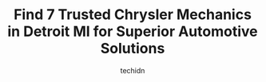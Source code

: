 ---
layout: ampstory
image: https://images.unsplash.com/photo-1594420307817-3b626ca9578a?ixlib=rb-4.0.3&ixid=MnwxMjA3fDB8MHxwaG90by1wYWdlfHx8fGVufDB8fHx8&auto=format&fit=crop&w=640&h=853&q=80
author: techidn
featured: false
description: Entrust your vehicle to the 7 best Chrysler Mechanic in Detroit MI, USA and experience the difference they can make. With their extensive knowledge, state-of-the-art facilities, and commitme
title: Find 7 Trusted Chrysler Mechanics in Detroit MI for Superior Automotive Solutions
cover:
   title: Find 7 Trusted Chrysler Mechanics in Detroit MI for Superior Automotive Solutions
   subtitle: Rickpate
   background: https://images.unsplash.com/photo-1594420307817-3b626ca9578a?ixlib=rb-4.0.3&ixid=MnwxMjA3fDB8MHxwaG90by1wYWdlfHx8fGVufDB8fHx8&auto=format&fit=crop&w=640&h=853&q=80

pages: 
 - layout: thirds
   top: <h1>#1 Campus Auto Repair</h1>
   bottom: "<p>Great service, yaya and Mike always look out for my and my dads car for years. They are good, fast and clean with there work. I recommend them to anyone one who wants </p>"
   background: https://www.knot35.com/toplist/wp-content/uploads/2023/06/best-chrysler-mechanic-1-in-detroit-mi-1685837895.jpeg
   backgroundblur: true
 - layout: thirds
   top: <h1>#2 Riviera Auto Service</h1>
   bottom: "<p>9939 E Jefferson Ave, Detroit, MI 48214, United States</p>"
   background: https://www.knot35.com/toplist/wp-content/uploads/2023/06/best-chrysler-mechanic-2-in-detroit-mi-1685837895.jpeg
   cta:
      link: https://www.knot35.com/toplist/find-7-trusted-chrysler-mechanics-in-detroit-mi-for-superior-automotive-solutions/
      text: Find 7 Trusted Chrysler Mechanics in Detroit MI for Superior Automotive Solutions
 - layout: thirds
   top: <h1>#3 Unique Auto Care</h1>
   bottom: "<p>10301 M-102, Detroit, MI 48221, United States</p>"
   background: https://www.knot35.com/toplist/wp-content/uploads/2023/06/best-chrysler-mechanic-3-in-detroit-mi-1685837896.jpeg
   cta:
      link: https://www.knot35.com/toplist/find-7-trusted-chrysler-mechanics-in-detroit-mi-for-superior-automotive-solutions/
      text: Find 7 Trusted Chrysler Mechanics in Detroit MI for Superior Automotive Solutions
 - layout: thirds
   top: <h1>#4 Kasseys Auto Repair</h1>
   bottom: "<p>19200 Schoolcraft Rd, Detroit, MI 48223, United States</p>"
   background: https://images.unsplash.com/photo-1531169509526-f8f1fdaa4a67?ixlib=rb-4.0.3&ixid=MnwxMjA3fDB8MHxwaG90by1wYWdlfHx8fGVufDB8fHx8&auto=format&fit=crop&w=640&h=853&q=80
   cta:
      link: https://www.knot35.com/toplist/find-7-trusted-chrysler-mechanics-in-detroit-mi-for-superior-automotive-solutions/
      text: Find 7 Trusted Chrysler Mechanics in Detroit MI for Superior Automotive Solutions
 - layout: thirds
   top: <h1>#5 Mack Garage</h1>
   bottom: "<p>8125 Mack Ave, Detroit, MI 48214, United States</p>"
   background: https://images.unsplash.com/photo-1567360425618-1594206637d2?ixlib=rb-4.0.3&ixid=MnwxMjA3fDB8MHxwaG90by1wYWdlfHx8fGVufDB8fHx8&auto=format&fit=crop&w=640&h=853&q=80
   cta:
      link: https://www.knot35.com/toplist/find-7-trusted-chrysler-mechanics-in-detroit-mi-for-superior-automotive-solutions/
      text: Find 7 Trusted Chrysler Mechanics in Detroit MI for Superior Automotive Solutions
 - layout: thirds
   top: <h1>#6 DannyMobile Mechanic LLC</h1>
   bottom: "<p>9620 Sussex St, Detroit, MI 48227, United States</p>"
   background: https://images.unsplash.com/photo-1509114397022-ed747cca3f65?ixlib=rb-4.0.3&ixid=MnwxMjA3fDB8MHxwaG90by1wYWdlfHx8fGVufDB8fHx8&auto=format&fit=crop&w=640&h=853&q=80
   cta:
      link: https://www.knot35.com/toplist/find-7-trusted-chrysler-mechanics-in-detroit-mi-for-superior-automotive-solutions/
      text: Find 7 Trusted Chrysler Mechanics in Detroit MI for Superior Automotive Solutions
 - layout: thirds
   top: <h1>#7 Younce Auto Service</h1>
   bottom: "<p>1657 Lawndale St, Detroit, MI 48209, United States</p>"
   background: https://images.unsplash.com/photo-1489694553447-4c9339da310d?ixlib=rb-4.0.3&ixid=MnwxMjA3fDB8MHxwaG90by1wYWdlfHx8fGVufDB8fHx8&auto=format&fit=crop&w=640&h=853&q=80
   cta:
      link: https://www.knot35.com/toplist/find-7-trusted-chrysler-mechanics-in-detroit-mi-for-superior-automotive-solutions/
      text: Find 7 Trusted Chrysler Mechanics in Detroit MI for Superior Automotive Solutions
 - layout: thirds
   middle: Continue reading...
   background: https://images.unsplash.com/photo-1536745287225-21d689278fd1?ixlib=rb-4.0.3&ixid=MnwxMjA3fDB8MHxwaG90by1wYWdlfHx8fGVufDB8fHx8&auto=format&fit=crop&w=640&h=853&q=80
   cta:
      link: https://www.knot35.com/toplist/find-7-trusted-chrysler-mechanics-in-detroit-mi-for-superior-automotive-solutions/
      text: Find 7 Trusted Chrysler Mechanics in Detroit MI for Superior Automotive Solutions
      
---